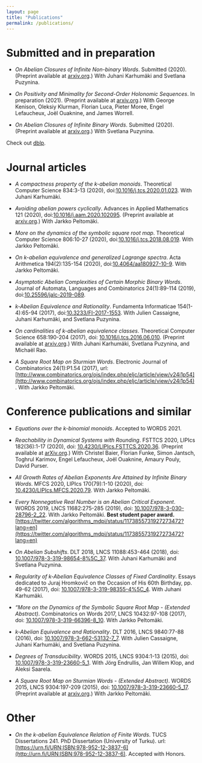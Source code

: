 ```yaml
---
layout: page
title: "Publications"
permalink: /publications/
---
```


# Submitted and in preparation

- *On Abelian Closures of Infinite Non-binary Words*. Submitted (2020). (Preprint available at [arxiv.org](https://arxiv.org/abs/2012.14701).) With Juhani Karhumäki and Svetlana Puzynina.

- *On Positivity and Minimality for Second-Order Holonomic Sequences*. In preparation (2021). (Preprint available at [arxiv.org](https://arxiv.org/abs/2007.12282).)
With George Kenison, Oleksiy Klurman, Florian Luca, Pieter Moree, Engel Lefaucheux, Joël Ouaknine, and James Worrell.

- *On Abelian Closures of Infinite Binary Words*. Submitted (2020). (Preprint available at [arxiv.org](https://arxiv.org/abs/2008.08125).) With Svetlana Puzynina.

Check out [dblp](https://dblp.uni-trier.de/pid/180/5763.html).


# Journal articles
- *A compactness property of the $k$-abelian monoids*. Theoretical Computer Science 834:3-13 (2020), doi:[10.1016/j.tcs.2020.01.023](https://dx.doi.org/10.1016/j.tcs.2020.01.023).
With Juhani Karhumäki.

- *Avoiding abelian powers cyclically*. Advances in Applied Mathematics 121 (2020), doi:[10.1016/j.aam.2020.102095](https://dx.doi.org/10.1016/j.aam.2020.102095). (Preprint available at [arxiv.org](https://arxiv.org/abs/2006.06307).)
With Jarkko Peltomäki.

- *More on the dynamics of the symbolic square root map*. Theoretical Computer Science 806:10-27 (2020), doi:[10.1016/j.tcs.2018.08.019](https://dx.doi.org/10.1016/j.tcs.2018.08.019).
With Jarkko Peltomäki.

- *On $k$-abelian equivalence and generalized Lagrange spectra*. Acta Arithmetica 194(2):135-154 (2020), doi:[10.4064/aa180927-10-9](https://doi.org/10.4064/aa180927-10-9).
With Jarkko Peltomäki.

- *Asymptotic Abelian Complexities of Certain Morphic Binary Words*. Journal of Automata, Languages and Combinatorics 24(1):89-114 (2019), doi:[10.25596/jalc-2019-089](https://doi.org/10.25596/jalc-2019-089).

- *$k$-Abelian Equivalence and Rationality*. Fundamenta Informaticae 154(1-4):65-94 (2017), doi:[10.3233/FI-2017-1553](https://doi.org/10.3233/FI-2017-1553).
With Julien Cassaigne, Juhani Karhumäki, and Svetlana Puzynina.

- *On cardinalities of $k$-abelian equivalence classes*. Theoretical Computer Science 658:190-204 (2017), doi: [10.1016/j.tcs.2016.06.010](https://doi.org/10.1016/j.tcs.2016.06.010). (Preprint available at [arxiv.org](http://arxiv.org/abs/1605.03319).)
With Juhani Karhumäki, Svetlana Puzynina, and Michaël Rao.

- *A Square Root Map on Sturmian Words*. Electronic Journal of Combinatorics 24(1):P1.54 (2017), url: [http://www.combinatorics.org/ojs/index.php/eljc/article/view/v24i1p54](http://www.combinatorics.org/ojs/index.php/eljc/article/view/v24i1p54).
With Jarkko Peltomäki.

# Conference publications and similar
- *Equations over the k-binomial monoids*. Accepted to WORDS 2021.

- *Reachability in Dynamical Systems with Rounding*. FSTTCS 2020, LIPIcs 182(36):1-17 (2020), doi: [10.4230/LIPIcs.FSTTCS.2020.36](https://doi.org/10.4230/LIPIcs.FSTTCS.2020.36). (Preprint available at [arXiv.org](https://arxiv.org/abs/2009.13353).)
With Christel Baier, Florian Funke, Simon Jantsch, Toghrul Karimov, Engel Lefaucheux, Joël Ouaknine, Amaury Pouly, David Purser.

- *All Growth Rates of Abelian Exponents Are Attained by Infinite Binary Words*. MFCS 2020, LIPIcs 170(79):1-10 (2020), doi: [10.4230/LIPIcs.MFCS.2020.79](https://doi.org/10.4230/LIPIcs.MFCS.2020.79).
With Jarkko Peltomäki.

- *Every Nonnegative Real Number is an Abelian Critical Exponent*. WORDS 2019, LNCS 11682:275-285 (2019), doi: [10.1007/978-3-030-28796-2_22](https://doi.org/10.1007/978-3-030-28796-2_22).
With Jarkko Peltomäki. **Best student paper award.** [https://twitter.com/algorithms_mdpi/status/1173855731927273472?lang=en](https://twitter.com/algorithms_mdpi/status/1173855731927273472?lang=en)

- *On Abelian Subshifts*. DLT 2018, LNCS 11088:453-464 (2018), doi: [10.1007/978-3-319-98654-8%5C_37](https://doi.org/10.1007/978-3-319-98654-8%5C_37). With Juhani Karhumäki and Svetlana Puzynina.

- *Regularity of k-Abelian Equivalence Classes of Fixed Cardinality*. Essays dedicated to Juraj Hromkovič on the Occasion of His 60th Birthday, pp. 49-62 (2017), doi: [10.1007/978-3-319-98355-4%5C_4](https://doi.org/10.1007/978-3-319-98355-4%5C_4). With Juhani Karhumäki.

- *“More on the Dynamics of the Symbolic Square Root Map - (Extended Abstract)*. Combinatorics on Words 2017, LNCS 10432:97-108 (2017), doi: [10.1007/978-3-319-66396-8_10](https://doi.org/10.1007/978-3-319-66396-8_10). With Jarkko Peltomäki.

- *k-Abelian Equivalence and Rationality*. DLT 2016, LNCS 9840:77-88 (2016), doi: [10.1007/978-3-662-53132-7_7](https://doi.org/10.1007/978-3-662-53132-7_7). With Julien Cassaigne, Juhani Karhumäki, and Svetlana Puzynina.

- *Degrees of Transducibility*. WORDS 2015, LNCS 9304:1-13 (2015), doi: [10.1007/978-3-319-23660-5_1](https://doi.org/10.1007/978-3-319-23660-5_1). With Jörg Endrullis, Jan Willem Klop, and Aleksi Saarela.

- *A Square Root Map on Sturmian Words - (Extended Abstract)*. WORDS 2015, LNCS 9304:197-209 (2015), doi: [10.1007/978-3-319-23660-5_17](https://doi.org/10.1007/978-3-319-23660-5_17). (Preprint available at [arxiv.org](http://arxiv.org/abs/1509.06349).)
With Jarkko Peltomäki.

# Other

- *On the k-abelian Equivalence Relation of Finite Words*. TUCS Dissertations 241. PhD Dissertation (University of Turku). url: [https://urn.fi/URN:ISBN:978-952-12-3837-6](http://urn.fi/URN:ISBN:978-952-12-3837-6).
Accepted with Honors.
